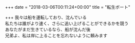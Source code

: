 +++
date = "2018-03-06T00:11:24+00:00"
title = "転生ボート"

+++
我々は船を運転しており、沈んでいる  
私たちは誰がより速く、さらに追い上げることができるかを競う  
あなたがまだ生きているなら、船が沈んだ後  
兄弟よ、私は岸に上ることを忘れないように頼みます  